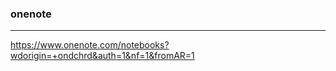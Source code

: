 ### onenote
---
https://www.onenote.com/notebooks?wdorigin=+ondchrd&auth=1&nf=1&fromAR=1


```
```


```
```


```
```
